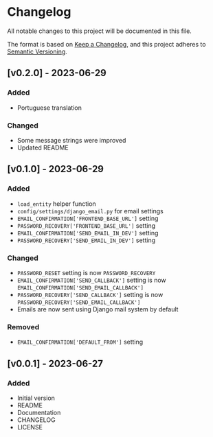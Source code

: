 # Changelog

All notable changes to this project will be documented in this file.

The format is based on [Keep a Changelog](https://keepachangelog.com/en/1.1.0/),
and this project adheres to [Semantic Versioning](https://semver.org/spec/v2.0.0.html).

## [v0.2.0] - 2023-06-29

### Added

- Portuguese translation

### Changed

- Some message strings were improved
- Updated README

## [v0.1.0] - 2023-06-29

### Added

- `load_entity` helper function
- `config/settings/django_email.py` for email settings
- `EMAIL_CONFIRMATION['FRONTEND_BASE_URL']` setting
- `PASSWORD_RECOVERY['FRONTEND_BASE_URL']` setting
- `EMAIL_CONFIRMATION['SEND_EMAIL_IN_DEV']` setting
- `PASSWORD_RECOVERY['SEND_EMAIL_IN_DEV']` setting

### Changed

- `PASSWORD_RESET` setting is now `PASSWORD_RECOVERY`
- `EMAIL_CONFIRMATION['SEND_CALLBACK']` setting is now `EMAIL_CONFIRMATION['SEND_EMAIL_CALLBACK']`
- `PASSWORD_RECOVERY['SEND_CALLBACK']` setting is now `PASSWORD_RECOVERY['SEND_EMAIL_CALLBACK']`
- Emails are now sent using Django mail system by default

### Removed

- `EMAIL_CONFIRMATION['DEFAULT_FROM']` setting

## [v0.0.1] - 2023-06-27

### Added

- Initial version
- README
- Documentation
- CHANGELOG
- LICENSE
